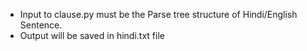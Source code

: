 - Input to clause.py must be the Parse tree structure of Hindi/English Sentence.
- Output will be saved in hindi.txt file

